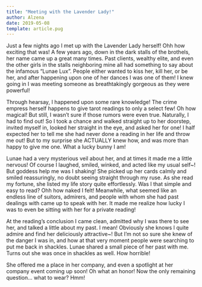 ```yaml
---
title: "Meeting with the Lavender Lady!"
author: Alzena
date: 2019-05-08
template: article.pug
---
```


Just a few nights ago I met up with the Lavender Lady herself! Ohh how exciting that was! A few years ago, down in the dark stalls of the brothels, her name came up a great many times. Past clients, wealthy elite, and even the other girls in the stalls neighboring mine all had something to say about the infamous “Lunae Lux”. People either wanted to kiss her, kill her, or be her, and after happening upon one of her dances I was one of them! I knew going in I was meeting someone as breathtakingly gorgeous as they were powerful!

<span class="more"></span>

Through hearsay, I happened upon some rare knowledge! The crime empress herself happens to give tarot readings to only a select few! Oh how magical! But still, I wasn’t sure if those rumors were even true. Naturally, I had to find out! So I took a chance and walked straight up to her doorstep, invited myself in, looked her straight in the eye, and asked her for one! I half expected her to tell me she had never done a reading in her life and throw me out! But to my surprise she ACTUALLY knew how, and was more than happy to give me one. What a lucky bunny I am!

Lunae had a very mysterious veil about her, and at times it made me a little nervous! Of course I laughed, smiled, winked, and acted like my usual self~! But goddess help me was I shaking! She picked up her cards calmly and smiled reassuringly, no doubt seeing straight through my ruse. As she read my fortune, she listed my life story quite effortlessly. Was I that simple and easy to read? Ohh how naked I felt! Meanwhile, what seemed like an endless line of suitors, admirers, and people with whom she had past dealings with came up to speak with her. It made me realize how lucky I was to even be sitting with her for a private reading!

At the reading’s conclusion I came clean, admitted why I was there to see her, and talked a little about my past. I mean! Obviously she knows I quite admire and find her deliciously attractive~! But I’m not so sure she knew of the danger I was in, and how at that very moment people were searching to put me back in shackles. Lunae shared a small piece of her past with me. Turns out she was once in shackles as well. How horrible! 

She offered me a place in her company, and even a spotlight at her company event coming up soon! Oh what an honor! Now the only remaining question… what to wear? Hmm!

